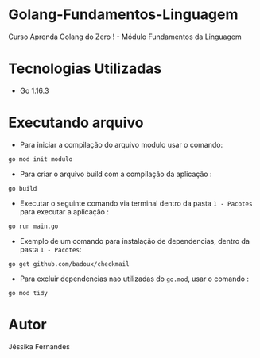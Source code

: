 # Golang-Fundamentos-Linguagem
Curso Aprenda Golang do Zero ! - Módulo Fundamentos da Linguagem

# Tecnologias Utilizadas

- Go 1.16.3

# Executando arquivo

- Para iniciar a compilação do arquivo modulo usar o comando:

`go mod init modulo`

- Para criar o arquivo build com a compilação da aplicação :

`go build`

- Executar o seguinte comando via terminal dentro da pasta `1 - Pacotes` para executar a aplicação :

`go run main.go`

- Exemplo de um comando para instalação de dependencias, dentro da pasta `1 - Pacotes`:

`go get github.com/badoux/checkmail`

- Para excluir dependencias nao utilizadas do `go.mod`, usar o comando :

`go mod tidy`

# Autor
Jéssika Fernandes 
